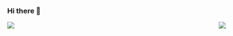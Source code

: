 ### Hi there 👋

<!--
**VincentAudette/VincentAudette** is a ✨ _special_ ✨ repository because its `README.md` (this file) appears on your GitHub profile.

Here are some ideas to get you started:

- 🔭 I’m currently working on ...
- 🌱 I’m currently learning ...
- 👯 I’m looking to collaborate on ...
- 🤔 I’m looking for help with ...
- 💬 Ask me about ...
- 📫 How to reach me: ...
- 😄 Pronouns: ...
- ⚡ Fun fact: ...
-->

<p><img align="right" src="https://github-readme-stats.vercel.app/api/top-langs/?username=VincentAudette&layout=compact&theme=radical&hide=ruby"></p>
<p>&nbsp;<img align="left" src="https://github-readme-stats.vercel.app/api?username=VincentAudette&show_icons=true&theme=radical"></p>


